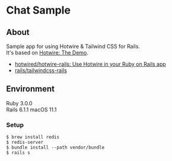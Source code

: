 # Chat Sample

## About
Sample app for using Hotwire & Tailwind CSS for Rails.   
It's based on [Hotwire: The Demo](https://youtu.be/eKY-QES1XQQ).

- [hotwired/hotwire-rails: Use Hotwire in your Ruby on Rails app](https://github.com/hotwired/hotwire-rails)
- [rails/tailwindcss-rails](https://github.com/rails/tailwindcss-rails)

## Environment
Ruby 3.0.0  
Rails 6.1.1
macOS 11.1

### Setup

```
$ brew install redis
$ redis-server
$ bundle install --path vendor/bundle
$ rails s
```
